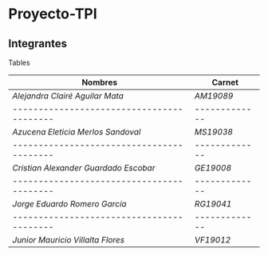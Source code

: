 # Proyecto-TPI

## Integrantes

Tables

| Nombres                                 |   Carnet    |
|-----------------------------------------|-------------|
| _*Alejandra Clairé Aguilar Mata*_       | _*AM19089*_ |
|-----------------------------------------|-------------|
| _*Azucena Eleticia Merlos Sandoval*_    | _*MS19038*_ |
|-----------------------------------------|-------------|
| _*Cristian Alexander Guardado Escobar*_ | _*GE19008*_ |
|-----------------------------------------|-------------|
| _*Jorge Eduardo Romero García*_         | _*RG19041*_ |
|-----------------------------------------|-------------|
| _*Junior Mauricio Villalta Flores*_     | _*VF19012*_ |

